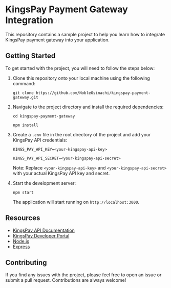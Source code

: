KingsPay Payment Gateway Integration
====================================

This repository contains a sample project to help you learn how to integrate KingsPay payment gateway into your application.

Getting Started
---------------

To get started with the project, you will need to follow the steps below:

1.  Clone this repository onto your local machine using the following command:

    `git clone https://github.com/NobleOsinachi/kingspay-payment-gateway.git`
    
2.  Navigate to the project directory and install the required dependencies:
    
     `cd kingspay-payment-gateway`
     
     `npm install`
    
3.  Create a `.env` file in the root directory of the project and add your KingsPay API credentials:
    
    `KINGS_PAY_API_KEY=<your-kingspay-api-key>`
    
    `KINGS_PAY_API_SECRET=<your-kingspay-api-secret>`
    
    Note: Replace `<your-kingspay-api-key>` and `<your-kingspay-api-secret>` with your actual KingsPay API key and secret.
    
4.  Start the development server:
    
    `npm start`
    
    The application will start running on `http://localhost:3000`.
    

Resources
---------

*   [KingsPay API Documentation](https://docs.kingspay.co/api/)
*   [KingsPay Developer Portal](https://developer.kingspay.co/)
*   [Node.js](https://nodejs.org/en/)
*   [Express](https://expressjs.com/)

Contributing
------------

If you find any issues with the project, please feel free to open an issue or submit a pull request. Contributions are always welcome!
